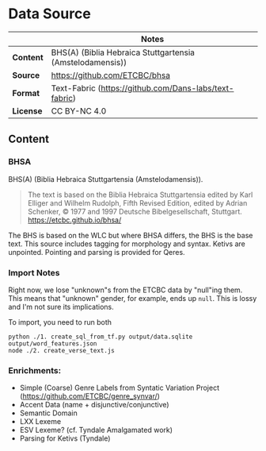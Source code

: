 # Data Source

| | Notes |
| --- | --- |
| **Content** | BHS(A) (Biblia Hebraica Stuttgartensia (Amstelodamensis)) |
| **Source** | <https://github.com/ETCBC/bhsa> |
| **Format** | Text-Fabric (<https://github.com/Dans-labs/text-fabric>) |
| **License** | CC BY-NC 4.0 |

## Content

### BHSA

BHS(A) (Biblia Hebraica Stuttgartensia (Amstelodamensis)).

> The text is based on the Biblia Hebraica Stuttgartensia edited by Karl Elliger and Wilhelm Rudolph, Fifth Revised Edition, edited by Adrian Schenker, © 1977 and 1997 Deutsche Bibelgesellschaft, Stuttgart.
> <https://etcbc.github.io/bhsa/>

The BHS is based on the WLC but where BHSA differs, the BHS is the base text. This source includes tagging for morphology and syntax. Ketivs are unpointed. Pointing and parsing is provided for Qeres.

### Import Notes

Right now, we lose "unknown"s from the ETCBC data by "null"ing them. This means that "unknown" gender, for example, ends up `null`. This is lossy and I'm not sure its implications.

To import, you need to run both

```
python ./1. create_sql_from_tf.py output/data.sqlite output/word_features.json
node ./2. create_verse_text.js
```

### Enrichments:

 - Simple (Coarse) Genre Labels from Syntatic Variation Project (<https://github.com/ETCBC/genre_synvar/>)
 - Accent Data (name + disjunctive/conjunctive)
 - Semantic Domain
 - LXX Lexeme
 - ESV Lexeme? (cf. Tyndale Amalgamated work)
 - Parsing for Ketivs (Tyndale)

